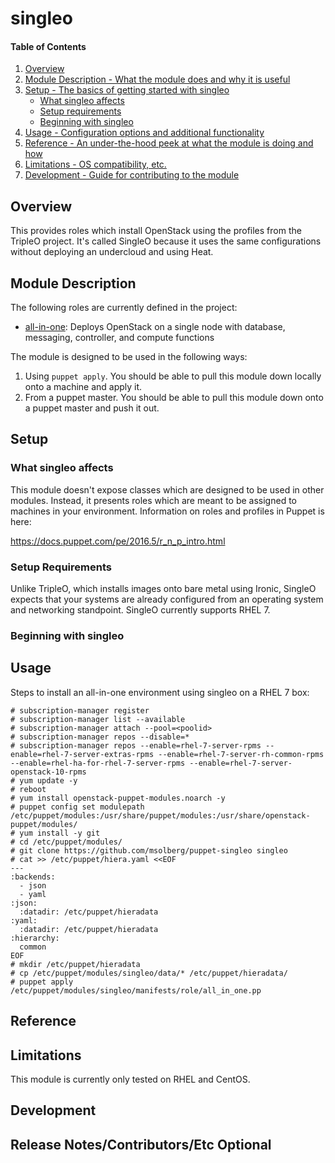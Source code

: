 # singleo

#### Table of Contents

1. [Overview](#overview)
2. [Module Description - What the module does and why it is useful](#module-description)
3. [Setup - The basics of getting started with singleo](#setup)
    * [What singleo affects](#what-singleo-affects)
    * [Setup requirements](#setup-requirements)
    * [Beginning with singleo](#beginning-with-singleo)
4. [Usage - Configuration options and additional functionality](#usage)
5. [Reference - An under-the-hood peek at what the module is doing and how](#reference)
5. [Limitations - OS compatibility, etc.](#limitations)
6. [Development - Guide for contributing to the module](#development)

## Overview

This provides roles which install OpenStack using the profiles from
the TripleO project. It's called SingleO because it uses the same
configurations without deploying an undercloud and using Heat.

## Module Description

The following roles are currently defined in the project:

* [all-in-one](manifests/role/all_in_one.pp): Deploys OpenStack on a single node with database, messaging, controller, and compute functions

The module is designed to be used in the following ways:

1. Using ```puppet apply```. You should be able to pull this module
down locally onto a machine and apply it.
2. From a puppet master. You should be able to pull this module down
onto a puppet master and push it out.

## Setup

### What singleo affects

This module doesn't expose classes which are designed to be used in
other modules. Instead, it presents roles which are meant to be
assigned to machines in your environment. Information on roles and profiles in Puppet is here:

https://docs.puppet.com/pe/2016.5/r_n_p_intro.html

### Setup Requirements

Unlike TripleO, which installs images onto bare metal using Ironic,
SingleO expects that your systems are already configured from an
operating system and networking standpoint. SingleO currently supports
RHEL 7.

### Beginning with singleo

## Usage

Steps to install an all-in-one environment using singleo on a RHEL 7 box:

```
# subscription-manager register
# subscription-manager list --available
# subscription-manager attach --pool=<poolid>
# subscription-manager repos --disable=*
# subscription-manager repos --enable=rhel-7-server-rpms --enable=rhel-7-server-extras-rpms --enable=rhel-7-server-rh-common-rpms --enable=rhel-ha-for-rhel-7-server-rpms --enable=rhel-7-server-openstack-10-rpms
# yum update -y 
# reboot
# yum install openstack-puppet-modules.noarch -y
# puppet config set modulepath /etc/puppet/modules:/usr/share/puppet/modules:/usr/share/openstack-puppet/modules/
# yum install -y git
# cd /etc/puppet/modules/
# git clone https://github.com/msolberg/puppet-singleo singleo
# cat >> /etc/puppet/hiera.yaml <<EOF
---
:backends:
  - json
  - yaml
:json:
  :datadir: /etc/puppet/hieradata
:yaml:
  :datadir: /etc/puppet/hieradata
:hierarchy:
  common
EOF
# mkdir /etc/puppet/hieradata
# cp /etc/puppet/modules/singleo/data/* /etc/puppet/hieradata/
# puppet apply /etc/puppet/modules/singleo/manifests/role/all_in_one.pp
```

## Reference

## Limitations

This module is currently only tested on RHEL and CentOS.

## Development

## Release Notes/Contributors/Etc **Optional**
